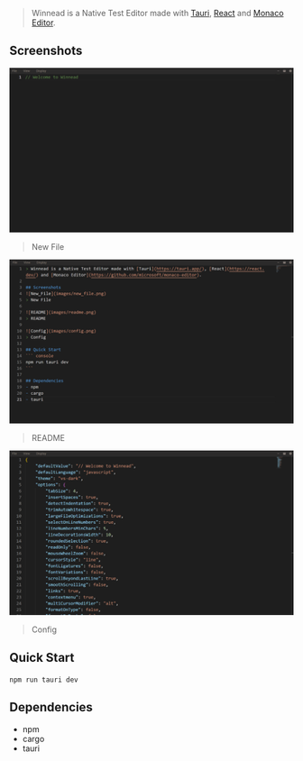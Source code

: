 > Winnead is a Native Test Editor made with [Tauri](https://tauri.app/), [React](https://react.dev/) and [Monaco Editor](https://github.com/microsoft/monaco-editor).

## Screenshots
![New_File](images/new_file.png)
> New File

![README](images/readme.png)
> README

![Config](images/config.png)
> Config

## Quick Start
``` console
npm run tauri dev
```

## Dependencies
- npm
- cargo
- tauri